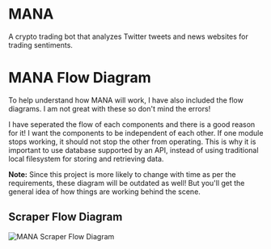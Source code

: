 # MANA
A crypto trading bot that analyzes Twitter tweets and news websites for trading sentiments.

# MANA Flow Diagram

To help understand how MANA will work, I have also included the flow diagrams. I am not great with these so don't mind the errors!

I have seperated the flow of each components and there is a good reason for it! I want the components to be independent of each other. If one module stops working, it should not stop the other from operating. This is why it is important to use database supported by an API, instead of using traditional local filesystem for storing and retrieving data.

**Note:** Since this project is more likely to change with time as per the requirements, these diagram will be outdated as well! But you'll get the general idea of how things are working behind the scene.

## Scraper Flow Diagram
![MANA Scraper Flow Diagram](https://user-images.githubusercontent.com/91176669/136770086-e995f803-d02d-4952-86ed-c796f545d06d.png)

